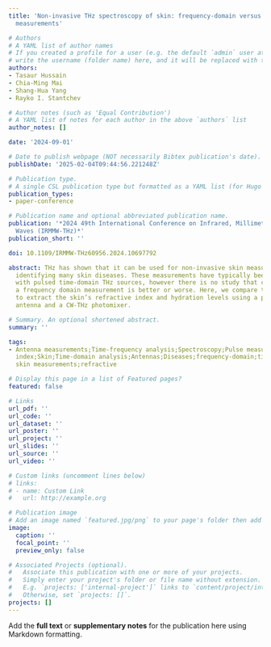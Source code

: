 ```yaml
---
title: 'Non-invasive THz spectroscopy of skin: frequency-domain versus time-domain
  measurements'

# Authors
# A YAML list of author names
# If you created a profile for a user (e.g. the default `admin` user at `content/authors/admin/`), 
# write the username (folder name) here, and it will be replaced with their full name and linked to their profile.
authors:
- Tasaur Hussain
- Chia-Ming Mai
- Shang-Hua Yang
- Rayko I. Stantchev

# Author notes (such as 'Equal Contribution')
# A YAML list of notes for each author in the above `authors` list
author_notes: []

date: '2024-09-01'

# Date to publish webpage (NOT necessarily Bibtex publication's date).
publishDate: '2025-02-04T09:44:56.221248Z'

# Publication type.
# A single CSL publication type but formatted as a YAML list (for Hugo requirements).
publication_types:
- paper-conference

# Publication name and optional abbreviated publication name.
publication: '*2024 49th International Conference on Infrared, Millimeter, and Terahertz
  Waves (IRMMW-THz)*'
publication_short: ''

doi: 10.1109/IRMMW-THz60956.2024.10697792

abstract: THz has shown that it can be used for non-invasive skin measurements, successfully
  identifying many skin diseases. These measurements have typically been performed
  with pulsed time-domain THz sources, however there is no study that compares if
  a frequency domain measurement is better or worse. Here, we compare the ability
  to extract the skin’s refractive index and hydration levels using a pulsed-THz photoconductive
  antenna and a CW-THz photomixer.

# Summary. An optional shortened abstract.
summary: ''

tags:
- Antenna measurements;Time-frequency analysis;Spectroscopy;Pulse measurements;Refractive
  index;Skin;Time-domain analysis;Antennas;Diseases;frequency-domain;time-domain;non-invasive
  skin measurements;refractive

# Display this page in a list of Featured pages?
featured: false

# Links
url_pdf: ''
url_code: ''
url_dataset: ''
url_poster: ''
url_project: ''
url_slides: ''
url_source: ''
url_video: ''

# Custom links (uncomment lines below)
# links:
# - name: Custom Link
#   url: http://example.org

# Publication image
# Add an image named `featured.jpg/png` to your page's folder then add a caption below.
image:
  caption: ''
  focal_point: ''
  preview_only: false

# Associated Projects (optional).
#   Associate this publication with one or more of your projects.
#   Simply enter your project's folder or file name without extension.
#   E.g. `projects: ['internal-project']` links to `content/project/internal-project/index.md`.
#   Otherwise, set `projects: []`.
projects: []
---
```


Add the **full text** or **supplementary notes** for the publication here using Markdown formatting.
